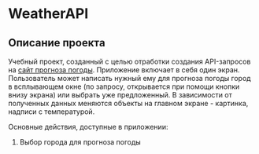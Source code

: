 # WeatherAPI

## Описание проекта

Учебный проект, созданный с целью отработки создания API-запросов на [сайт прогноза погоды](https://openweathermap.org). Приложение включает в себя один экран. Пользователь может написать нужный ему для прогноза погоды город в всплывающем окне (по запросу, открывается при помощи кнопки внизу экрана) или выбрать уже предложенный. В зависимости от полученных данных меняются объекты на главном экране - картинка, надписи с температурой. 

Основные действия, доступные в приложении:<br>
1. Выбор города для прогноза погоды

